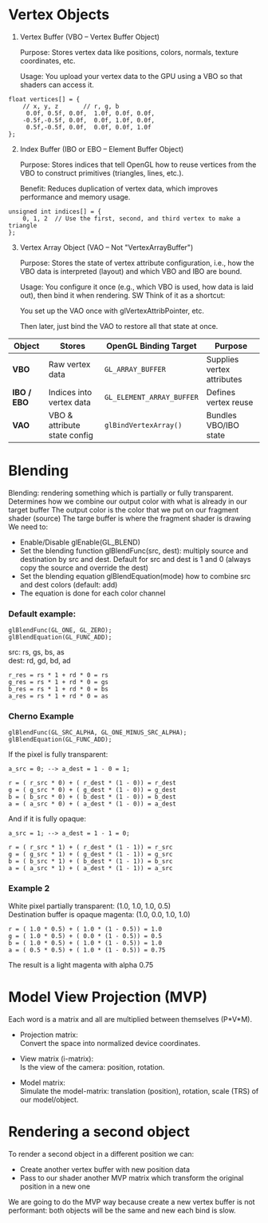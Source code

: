 # Vertex Objects

1. Vertex Buffer (VBO – Vertex Buffer Object)

    Purpose: Stores vertex data like positions, colors, normals, texture coordinates, etc.

    Usage: You upload your vertex data to the GPU using a VBO so that shaders can access it.

```
float vertices[] = {
    // x, y, z       // r, g, b
     0.0f, 0.5f, 0.0f,  1.0f, 0.0f, 0.0f,
    -0.5f,-0.5f, 0.0f,  0.0f, 1.0f, 0.0f,
     0.5f,-0.5f, 0.0f,  0.0f, 0.0f, 1.0f
};
```


2. Index Buffer (IBO or EBO – Element Buffer Object)

    Purpose: Stores indices that tell OpenGL how to reuse vertices from the VBO to construct primitives (triangles, lines, etc.).

    Benefit: Reduces duplication of vertex data, which improves performance and memory usage.

```
unsigned int indices[] = {
    0, 1, 2  // Use the first, second, and third vertex to make a triangle
};
```

3. Vertex Array Object (VAO – Not "VertexArrayBuffer")

    Purpose: Stores the state of vertex attribute configuration, i.e., how the VBO data is interpreted (layout) and which VBO and IBO are bound.

    Usage: You configure it once (e.g., which VBO is used, how data is laid out), then bind it when rendering.
SW
Think of it as a shortcut:

    You set up the VAO once with glVertexAttribPointer, etc.

    Then later, just bind the VAO to restore all that state at once.


| Object        | Stores                       | OpenGL Binding Target     | Purpose                    |
| ------------- | ---------------------------- | ------------------------- | -------------------------- |
| **VBO**       | Raw vertex data              | `GL_ARRAY_BUFFER`         | Supplies vertex attributes |
| **IBO / EBO** | Indices into vertex data     | `GL_ELEMENT_ARRAY_BUFFER` | Defines vertex reuse       |
| **VAO**       | VBO & attribute state config | `glBindVertexArray()`     | Bundles VBO/IBO state      |


# Blending

Blending: rendering something which is partially or fully transparent.
Determines how we combine our output color with what is already in our target buffer
The output color is the color that we put on our fragment shader (source)
The targe buffer is where the fragment shader is drawing
We need to:
  * Enable/Disable glEnable(GL_BLEND)
  * Set the blending function glBlendFunc(src, dest): multiply source and destination by src and dest. Default for src and dest is 1 and 0 (always copy the source and override the dest)
  * Set the blending equation glBlendEquation(mode) how to combine src and dest colors (default: add)
  * The equation is done for each color channel

### Default example:
```
glBlendFunc(GL_ONE, GL_ZERO);
glBlendEquation(GL_FUNC_ADD);
```

src: rs, gs, bs, as  
dest: rd, gd, bd, ad
```
r_res = rs * 1 + rd * 0 = rs
g_res = rs * 1 + rd * 0 = gs
b_res = rs * 1 + rd * 0 = bs
a_res = rs * 1 + rd * 0 = as
```

### Cherno Example
```
glBlendFunc(GL_SRC_ALPHA, GL_ONE_MINUS_SRC_ALPHA);
glBlendEquation(GL_FUNC_ADD);
```

If the pixel is fully transparent:
```
a_src = 0; --> a_dest = 1 - 0 = 1;

r = ( r_src * 0) + ( r_dest * (1 - 0)) = r_dest
g = ( g_src * 0) + ( g_dest * (1 - 0)) = g_dest
b = ( b_src * 0) + ( b_dest * (1 - 0)) = b_dest
a = ( a_src * 0) + ( a_dest * (1 - 0)) = a_dest
```

And if it is fully opaque:
```
a_src = 1; --> a_dest = 1 - 1 = 0;

r = ( r_src * 1) + ( r_dest * (1 - 1)) = r_src
g = ( g_src * 1) + ( g_dest * (1 - 1)) = g_src
b = ( b_src * 1) + ( b_dest * (1 - 1)) = b_src
a = ( a_src * 1) + ( a_dest * (1 - 1)) = a_src
```

### Example 2

White pixel partially transparent: (1.0, 1.0, 1.0, 0.5)  
Destination buffer is opaque magenta: (1.0, 0.0, 1.0, 1.0)  

```
r = ( 1.0 * 0.5) + ( 1.0 * (1 - 0.5)) = 1.0
g = ( 1.0 * 0.5) + ( 0.0 * (1 - 0.5)) = 0.5
b = ( 1.0 * 0.5) + ( 1.0 * (1 - 0.5)) = 1.0
a = ( 0.5 * 0.5) + ( 1.0 * (1 - 0.5)) = 0.75
```

The result is a light magenta with alpha 0.75


# Model View Projection (MVP)
Each word is a matrix and all are multiplied between themselves (P\*V\*M).  

* Projection matrix:  
  Convert the space into normalized device coordinates.

* View matrix (i-matrix):  
  Is the view of the camera: position, rotation.

* Model matrix:  
  Simulate the model-matrix: translation (position), rotation, scale (TRS) of our model/object.

# Rendering a second object

To render a second object in a different position we can:
  * Create another vertex buffer with new position data
  * Pass to our shader another MVP matrix which transform the original position in a new one

We are going to do the MVP way because create a new vertex buffer is not performant: both objects will be the same and new each bind is slow.